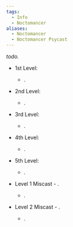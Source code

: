 ```yaml
---
tags:
  - Info
  - Noctomancer
aliases:
  - Noctomancer
  - Noctomancer Psycast
---
```

*todo.*

- 1st Level:
	- .
- 2nd Level:
	- .
- 3rd Level:
	- .
- 4th Level:
	- .
- 5th Level:
	- .

- Level 1 Miscast - .
	- .
- Level 2 Miscast - .
	- .